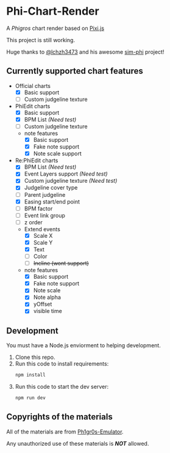 # Phi-Chart-Render

A *Phigros* chart render based on [Pixi.js](https://pixijs.com)

This project is still working.

Huge thanks to [@lchzh3473](https://github.com/lchzh3473) and his awesome [sim-phi](https://github.com/lchzh3473/sim-phi) project!

## Currently supported chart features

* Official charts
    * [x] Basic support
    * [ ] Custom judgeline texture

* PhiEdit charts
    * [x] Basic support
    * [x] BPM List *(Need test)*
    * [ ] Custom judgeline texture
    * note features
        * [x] Basic support
        * [x] Fake note support
        * [x] Note scale support

* Re:PhiEdit charts
    * [x] BPM List *(Need test)*
    * [x] Event Layers support  *(Need test)*
    * [x] Custom judgeline texture *(Need test)*
    * [x] Judgeline cover type
    * [ ] Parent judgeline
    * [x] Easing start/end point
    * [ ] BPM factor
    * [ ] Event link group
    * [ ] z order
    * Extend events
       * [x] Scale X
       * [x] Scale Y
       * [x] Text
       * [ ] Color
       * [ ] ~~Incline (wont support)~~
    * note features
        * [x] Basic support
        * [x] Fake note support
        * [x] Note scale
        * [x] Note alpha
        * [x] yOffset
        * [x] visible time

## Development

You must have a Node.js enviorment to helping development.

1. Clone this repo.
2. Run this code to install requirements:
    ```bash
    npm install
    ```
3. Run this code to start the dev server:
    ```bash
    npm run dev
    ```

## Copyrights of the materials

All of the materials are from [Ph1gr0s-Emulator](https://github.com/MisaWorkGroup/Ph1gr0s-Emulator).

Any unauthorized use of these materials is __*NOT*__ allowed.

